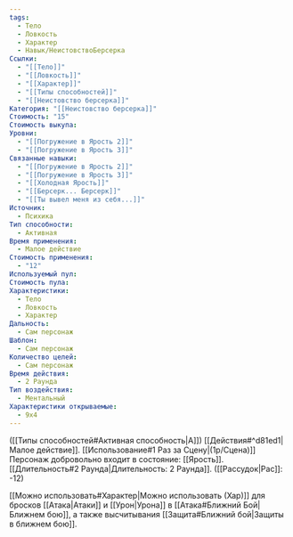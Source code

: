 ```yaml
---
tags:
  - Тело
  - Ловкость
  - Характер
  - Навык/НеистовствоБерсерка
Ссылки:
  - "[[Тело]]"
  - "[[Ловкость]]"
  - "[[Характер]]"
  - "[[Типы способностей]]"
  - "[[Неистовство берсерка]]"
Категория: "[[Неистовство берсерка]]"
Стоимость: "15"
Стоимость выкупа: 
Уровни:
  - "[[Погружение в Ярость 2]]"
  - "[[Погружение в Ярость 3]]"
Связанные навыки:
  - "[[Погружение в Ярость 2]]"
  - "[[Погружение в Ярость 3]]"
  - "[[Холодная Ярость]]"
  - "[[Берсерк... Берсерк]]"
  - "[[Ты вывел меня из себя...]]"
Источник:
  - Психика
Тип способности:
  - Активная
Время применения:
  - Малое действие
Стоимость применения:
  - "12"
Используемый пул: 
Стоимость пула: 
Характеристики:
  - Тело
  - Ловкость
  - Характер
Дальность:
  - Сам персонаж
Шаблон:
  - Сам персонаж
Количество целей:
  - Сам персонаж
Время действия:
  - 2 Раунда
Тип воздействия:
  - Ментальный
Характеристики открываемые:
  - 9x4
---
```

([[Типы способностей#Активная способность|А]]) [[Действия#^d81ed1|Малое действие]]. [[Использование#1 Раз за Сцену|(1р/Сцена)]] Персонаж добровольно входит в состояние: [[Ярость]].  [[Длительность#2 Раунда|Длительность: 2 Раунда]]. ([[Рассудок|Рас]]: -12)

[[Можно использовать#Характер|Можно использовать (Хар)]] для бросков [[Атака|Атаки]] и [[Урон|Урона]] в [[Атака#Ближний Бой|Ближнем бою]], а также высчитывания [[Защита#Ближний бой|Защиты в ближнем бою]].

